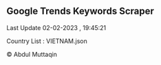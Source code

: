 

## Google Trends Keywords Scraper 
 
Last Update 02-02-2023 , 19:45:21

Country List :
VIETNAM.json



© Abdul Muttaqin 
